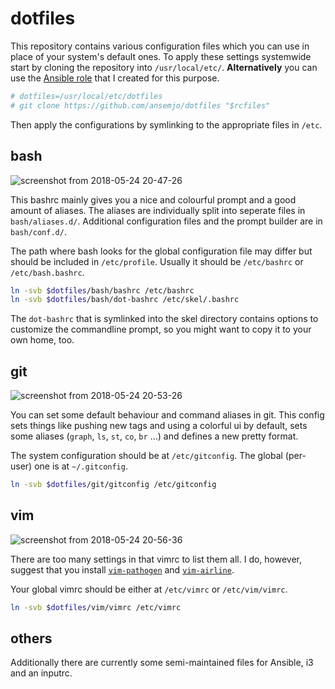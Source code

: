 # dotfiles

This repository contains various configuration files which you can use in place
of your system's default ones. To apply these settings systemwide start by
cloning the repository into `/usr/local/etc/`. **Alternatively** you can use
the [Ansible role](https://github.com/ansemjo/role-dotfiles) that I created for
this purpose.

```bash
# dotfiles=/usr/local/etc/dotfiles
# git clone https://github.com/ansemjo/dotfiles "$rcfiles"
```

Then apply the configurations by symlinking to the appropriate files in `/etc`.

## bash

![screenshot from 2018-05-24 20-47-26](https://user-images.githubusercontent.com/11139925/40505161-ecadccc2-5f82-11e8-8331-5bf86bf9e683.png)

This bashrc mainly gives you a nice and colourful prompt and a good amount of
aliases. The aliases are individually split into seperate files in
`bash/aliases.d/`. Additional configuration files and the prompt builder are in
`bash/conf.d/`.

The path where bash looks for the global configuration file may differ but
should be included in `/etc/profile`. Usually it should be `/etc/bashrc` or
`/etc/bash.bashrc`.

```bash
ln -svb $dotfiles/bash/bashrc /etc/bashrc
ln -svb $dotfiles/bash/dot-bashrc /etc/skel/.bashrc
```

The `dot-bashrc` that is symlinked into the skel directory contains options
to customize the commandline prompt, so you might want to copy it to your own home, too.

## git

![screenshot from 2018-05-24 20-53-26](https://user-images.githubusercontent.com/11139925/40505468-c3f38406-5f83-11e8-927c-7eb0067e5c57.png)

You can set some default behaviour and command aliases in git. This config sets
things like pushing new tags and using a colorful ui by default, sets some
aliases (`graph`, `ls`, `st`, `co`, `br` ...) and defines a new pretty
format.

The system configuration should be at `/etc/gitconfig`. The global (per-user)
one is at `~/.gitconfig`.

```bash
ln -svb $dotfiles/git/gitconfig /etc/gitconfig
```

## vim

![screenshot from 2018-05-24 20-56-36](https://user-images.githubusercontent.com/11139925/40505592-391dc656-5f84-11e8-8e40-3dc02d5554db.png)

There are too many settings in that vimrc to list them all. I do, however, suggest that you install
[`vim-pathogen`](https://github.com/tpope/vim-pathogen) and [`vim-airline`](https://github.com/vim-airline/vim-airline).

Your global vimrc should be either at `/etc/vimrc` or `/etc/vim/vimrc`.

```bash
ln -svb $dotfiles/vim/vimrc /etc/vimrc
```

## others

Additionally there are currently some semi-maintained files for Ansible, i3 and an inputrc.
